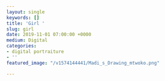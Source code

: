```yaml
---
layout: single
keywords: []
title: 'Girl '
slug: girl
date: 2019-11-01 07:00:00 +0000
medium: Digital
categories:
- digital portraiture
- ''
featured_image: "/v1574144441/Madi_s_Drawing_mtwoko.png"

---
```


